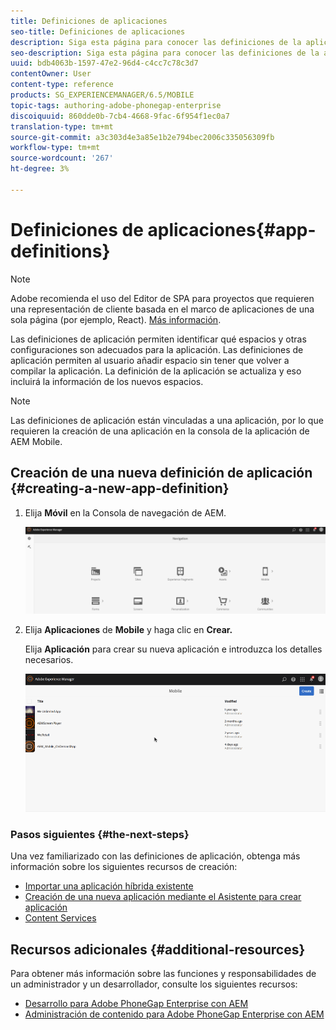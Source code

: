 ```yaml
---
title: Definiciones de aplicaciones
seo-title: Definiciones de aplicaciones
description: Siga esta página para conocer las definiciones de la aplicación, que permiten identificar los espacios y otras configuraciones que son adecuados para la aplicación. Las definiciones de aplicación permiten al usuario añadir espacio sin tener que volver a compilar la aplicación.
seo-description: Siga esta página para conocer las definiciones de la aplicación, que permiten identificar los espacios y otras configuraciones que son adecuados para la aplicación. Las definiciones de aplicación permiten al usuario añadir espacio sin tener que volver a compilar la aplicación.
uuid: bdb4063b-1597-47e2-96d4-c4cc7c78c3d7
contentOwner: User
content-type: reference
products: SG_EXPERIENCEMANAGER/6.5/MOBILE
topic-tags: authoring-adobe-phonegap-enterprise
discoiquuid: 860dde0b-7cb4-4668-9fac-6f954f1ec0a7
translation-type: tm+mt
source-git-commit: a3c303d4e3a85e1b2e794bec2006c335056309fb
workflow-type: tm+mt
source-wordcount: '267'
ht-degree: 3%

---
```



# Definiciones de aplicaciones{#app-definitions}

>[!NOTE]
>
>Adobe recomienda el uso del Editor de SPA para proyectos que requieren una representación de cliente basada en el marco de aplicaciones de una sola página (por ejemplo, React). [Más información](/help/sites-developing/spa-overview.md).

Las definiciones de aplicación permiten identificar qué espacios y otras configuraciones son adecuados para la aplicación. Las definiciones de aplicación permiten al usuario añadir espacio sin tener que volver a compilar la aplicación. La definición de la aplicación se actualiza y eso incluirá la información de los nuevos espacios.

>[!NOTE]
>
>Las definiciones de aplicación están vinculadas a una aplicación, por lo que requieren la creación de una aplicación en la consola de la aplicación de AEM Mobile.

## Creación de una nueva definición de aplicación {#creating-a-new-app-definition}

1. Elija **Móvil** en la Consola de navegación de AEM.

   ![chlimage_1-170](assets/chlimage_1-170.png)

1. Elija **Aplicaciones** de **Mobile** y haga clic en **Crear.**

   Elija **Aplicación** para crear su nueva aplicación e introduzca los detalles necesarios.

   ![chlimage_1-11](assets/chlimage_1-11.gif)

### Pasos siguientes {#the-next-steps}

Una vez familiarizado con las definiciones de aplicación, obtenga más información sobre los siguientes recursos de creación:

* [Importar una aplicación híbrida existente](/help/mobile/phonegap-adding-content-to-imported-app.md)
* [Creación de una nueva aplicación mediante el Asistente para crear aplicación](/help/mobile/phonegap-create-new-app.md)
* [Content Services](/help/mobile/develop-content-as-a-service.md)

## Recursos adicionales {#additional-resources}

Para obtener más información sobre las funciones y responsabilidades de un administrador y un desarrollador, consulte los siguientes recursos:

* [Desarrollo para Adobe PhoneGap Enterprise con AEM](/help/mobile/developing-in-phonegap.md)
* [Administración de contenido para Adobe PhoneGap Enterprise con AEM](/help/mobile/administer-phonegap.md)

